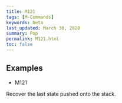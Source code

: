 ```yaml
---
title: M121
tags: [M-Commands] 
keywords: beta 
last_updated: March 30, 2020 
summary: Pop 
permalink: M121.html
toc: false 
---
```



## Examples

* M121

Recover the last state pushed onto the stack.

